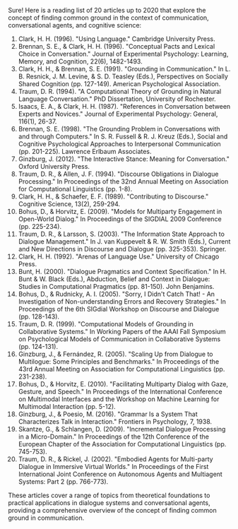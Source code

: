 Sure! Here is a reading list of 20 articles up to 2020 that explore the concept of finding common ground in the context of communication, conversational agents, and cognitive science:

1. Clark, H. H. (1996). "Using Language." Cambridge University Press.
2. Brennan, S. E., & Clark, H. H. (1996). "Conceptual Pacts and Lexical Choice in Conversation." Journal of Experimental Psychology: Learning, Memory, and Cognition, 22(6), 1482-1493.
3. Clark, H. H., & Brennan, S. E. (1991). "Grounding in Communication." In L. B. Resnick, J. M. Levine, & S. D. Teasley (Eds.), Perspectives on Socially Shared Cognition (pp. 127-149). American Psychological Association.
4. Traum, D. R. (1994). "A Computational Theory of Grounding in Natural Language Conversation." PhD Dissertation, University of Rochester.
5. Isaacs, E. A., & Clark, H. H. (1987). "References in Conversation between Experts and Novices." Journal of Experimental Psychology: General, 116(1), 26-37.
6. Brennan, S. E. (1998). "The Grounding Problem in Conversations with and through Computers." In S. R. Fussell & R. J. Kreuz (Eds.), Social and Cognitive Psychological Approaches to Interpersonal Communication (pp. 201-225). Lawrence Erlbaum Associates.
7. Ginzburg, J. (2012). "The Interactive Stance: Meaning for Conversation." Oxford University Press.
8. Traum, D. R., & Allen, J. F. (1994). "Discourse Obligations in Dialogue Processing." In Proceedings of the 32nd Annual Meeting on Association for Computational Linguistics (pp. 1-8).
9. Clark, H. H., & Schaefer, E. F. (1989). "Contributing to Discourse." Cognitive Science, 13(2), 259-294.
10. Bohus, D., & Horvitz, E. (2009). "Models for Multiparty Engagement in Open-World Dialog." In Proceedings of the SIGDIAL 2009 Conference (pp. 225-234).
11. Traum, D. R., & Larsson, S. (2003). "The Information State Approach to Dialogue Management." In J. van Kuppevelt & R. W. Smith (Eds.), Current and New Directions in Discourse and Dialogue (pp. 325-353). Springer.
12. Clark, H. H. (1992). "Arenas of Language Use." University of Chicago Press.
13. Bunt, H. (2000). "Dialogue Pragmatics and Context Specification." In H. Bunt & W. Black (Eds.), Abduction, Belief and Context in Dialogue: Studies in Computational Pragmatics (pp. 81-150). John Benjamins.
14. Bohus, D., & Rudnicky, A. I. (2005). "Sorry, I Didn't Catch That! - An Investigation of Non-understanding Errors and Recovery Strategies." In Proceedings of the 6th SIGdial Workshop on Discourse and Dialogue (pp. 128-143).
15. Traum, D. R. (1999). "Computational Models of Grounding in Collaborative Systems." In Working Papers of the AAAI Fall Symposium on Psychological Models of Communication in Collaborative Systems (pp. 124-131).
16. Ginzburg, J., & Fernández, R. (2005). "Scaling Up from Dialogue to Multilogue: Some Principles and Benchmarks." In Proceedings of the 43rd Annual Meeting on Association for Computational Linguistics (pp. 231-238).
17. Bohus, D., & Horvitz, E. (2010). "Facilitating Multiparty Dialog with Gaze, Gesture, and Speech." In Proceedings of the International Conference on Multimodal Interfaces and the Workshop on Machine Learning for Multimodal Interaction (pp. 5-12).
18. Ginzburg, J., & Poesio, M. (2016). "Grammar Is a System That Characterizes Talk in Interaction." Frontiers in Psychology, 7, 1938.
19. Skantze, G., & Schlangen, D. (2009). "Incremental Dialogue Processing in a Micro-Domain." In Proceedings of the 12th Conference of the European Chapter of the Association for Computational Linguistics (pp. 745-753).
20. Traum, D. R., & Rickel, J. (2002). "Embodied Agents for Multi-party Dialogue in Immersive Virtual Worlds." In Proceedings of the First International Joint Conference on Autonomous Agents and Multiagent Systems: Part 2 (pp. 766-773).

These articles cover a range of topics from theoretical foundations to practical applications in dialogue systems and conversational agents, providing a comprehensive overview of the concept of finding common ground in communication.